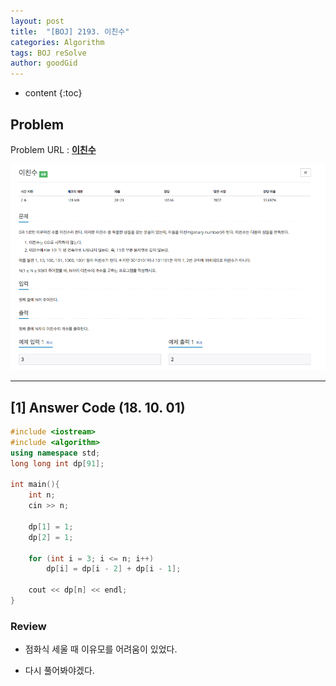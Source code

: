 ```yaml
---
layout: post
title:  "[BOJ] 2193. 이친수"
categories: Algorithm
tags: BOJ reSolve
author: goodGid
---
```

* content
{:toc}

## Problem

Problem URL : **[이친수](https://www.acmicpc.net/problem/2193)**












![](/assets/img/algorithm/2193_1.png)

---


## [1] Answer Code (18. 10. 01)

``` cpp
#include <iostream>
#include <algorithm>
using namespace std;
long long int dp[91];

int main(){
    int n;
    cin >> n;
    
    dp[1] = 1;
    dp[2] = 1;
    
    for (int i = 3; i <= n; i++)
        dp[i] = dp[i - 2] + dp[i - 1];
    
    cout << dp[n] << endl;
}
```

### Review

* 점화식 세울 때 이유모를 어려움이 있었다.

* 다시 풀어봐야겠다.